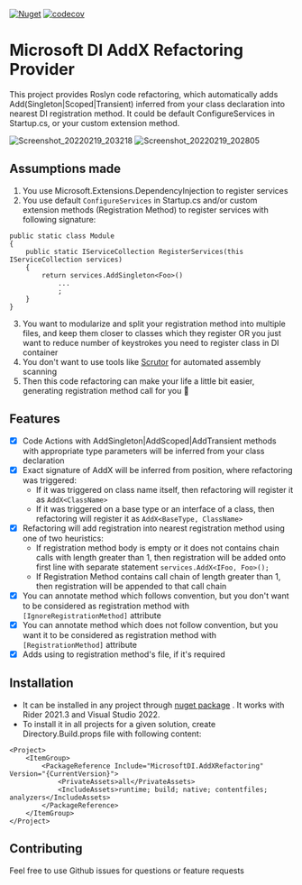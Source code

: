 [![Nuget](https://img.shields.io/nuget/v/MicrosoftDI.AddXRefactoring)](https://www.nuget.org/packages/MicrosoftDI.AddXRefactoring/)
[![codecov](https://codecov.io/gh/gbtb/MicrosoftDIAddXRefactoring/branch/master/graph/badge.svg?token=SP9HHTRPE7)](https://codecov.io/gh/gbtb/MicrosoftDIAddXRefactoring)
# Microsoft DI AddX Refactoring Provider

This project provides Roslyn code refactoring, which automatically adds Add(Singleton|Scoped|Transient) inferred from your class declaration into nearest DI registration method.
It could be default ConfigureServices in Startup.cs, or your custom extension method.

![Screenshot_20220219_203218](https://user-images.githubusercontent.com/37017396/154797213-9a36e4a2-f20e-4835-8c5c-e5f3e513e0be.png)
![Screenshot_20220219_202805](https://user-images.githubusercontent.com/37017396/154797216-10ed2a02-7775-4a80-8634-45f5806eee1c.png)

## Assumptions made
1. You use Microsoft.Extensions.DependencyInjection to register services
2. You use default `ConfigureServices` in Startup.cs and/or custom extension methods (Registration Method) to register services with following signature: 
```{c#}
public static class Module 
{
    public static IServiceCollection RegisterServices(this IServiceCollection services)
    {
        return services.AddSingleton<Foo>()
            ...
            ;
    }
}
```
3. You want to modularize and split your registration method into multiple files, and keep them closer to classes which they register OR you just want to reduce number of keystrokes you need to register class in DI container
4. You don't want to use tools like [Scrutor](https://github.com/khellang/Scrutor) for automated assembly scanning
5. Then this code refactoring can make your life a little bit easier, generating registration method call for you 🙂

## Features

* [x] Code Actions with AddSingleton|AddScoped|AddTransient methods with appropriate type parameters will be inferred from your class declaration
* [x] Exact signature of AddX will be inferred from position, where refactoring was triggered:
  * If it was triggered on class name itself, then refactoring will register it as `AddX<ClassName>`
  * If it was triggered on a base type or an interface of a class, then refactoring will register it as `AddX<BaseType, ClassName>`
* [x] Refactoring will add registration into nearest registration method using one of two heuristics:
  * If registration method body is empty or it does not contains chain calls with length greater than 1, then registration will be added onto first line  with separate statement `services.AddX<IFoo, Foo>();`
  * If Registration Method contains call chain of length greater than 1, then registration will be appended to that call chain
* [x] You can annotate method which follows convention, but you don't want to be considered as registration method with `[IgnoreRegistrationMethod]` attribute
* [x] You can annotate method which does not follow convention, but you want it to be considered as registration method with `[RegistrationMethod]` attribute
* [x] Adds using to registration method's file, if it's required

## Installation

* It can be installed in any project through [nuget package](https://www.nuget.org/packages/MicrosoftDI.AddXRefactoring/) . It works with Rider 2021.3 and Visual Studio 2022.
* To install it in all projects for a given solution, create Directory.Build.props file with following content:
```
<Project>
    <ItemGroup>
        <PackageReference Include="MicrosoftDI.AddXRefactoring" Version="{CurrentVersion}">
            <PrivateAssets>all</PrivateAssets>
            <IncludeAssets>runtime; build; native; contentfiles; analyzers</IncludeAssets>
        </PackageReference>
    </ItemGroup>
</Project>
```

## Contributing

Feel free to use Github issues for questions or feature requests 
